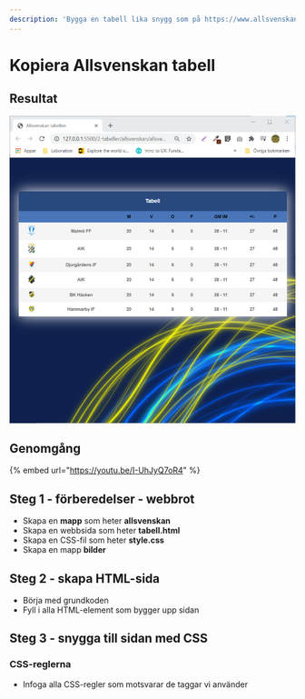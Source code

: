 ```yaml
---
description: 'Bygga en tabell lika snygg som på https://www.allsvenskan.se/tabell'
---
```


# Kopiera Allsvenskan tabell

## Resultat

![](../.gitbook/assets/image%20%2848%29.png)

## Genomgång

{% embed url="https://youtu.be/I-UhJyQ7oR4" %}

## Steg 1 - förberedelser - webbrot

* Skapa en **mapp** som heter **allsvenskan**
* Skapa en webbsida som heter **tabell.html**
* Skapa en CSS-fil som heter **style.css**
* Skapa en mapp **bilder**

## Steg 2 - skapa HTML-sida

* Börja med grundkoden
* Fyll i alla HTML-element som bygger upp sidan

## **Steg 3 - snygga till sidan med CSS**

### CSS-reglerna

* Infoga alla CSS-regler som motsvarar de taggar vi använder

